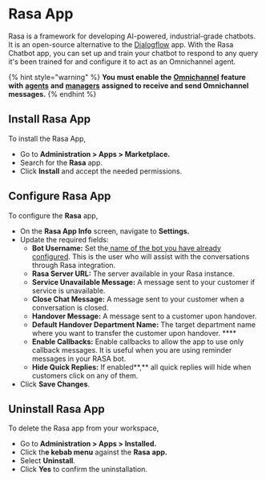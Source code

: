 # Rasa App

Rasa is a framework for developing AI-powered, industrial-grade chatbots. It is an open-source alternative to the [Dialogflow](dialogflow-app/) app. With the Rasa Chatbot app, you can set up and train your chatbot to respond to any query it's been trained for and configure it to act as an Omnichannel agent.&#x20;

{% hint style="warning" %}
**You must enable the** [**Omnichannel**](../../../../use-rocket.chat/omnichannel/) **feature with** [**agents**](../../../../use-rocket.chat/omnichannel/agents.md) **and** [**managers**](../../../../use-rocket.chat/omnichannel/managers.md) **assigned to receive and send Omnichannel messages.**
{% endhint %}

## Install Rasa App

To install the Rasa App,

* Go to **Administration > Apps > Marketplace.**
* Search for the **Rasa** app.
* Click **Install** and accept the needed permissions.

## Configure Rasa App

To configure the **Rasa** app,

* On the **Rasa App Info** screen, navigate to **Settings.**
* Update the required fields:
  * **Bot Username:** Set the[ name of the bot you have already configured](dialogflow-app/dialogflow-app-configuration/bot-user-configuration.md). This is the user who will assist with the conversations through Rasa integration.
  * **Rasa Server URL:** The server available in your Rasa instance.
  * **Service Unavailable Message:** A message sent to your customer if service is unavailable.
  * **Close Chat Message:** A message sent to your customer when a conversation is closed.
  * **Handover Message:** A message sent to a customer upon handover.
  * **Default Handover Department Name:** The target department name where you want to transfer the customer upon handover. ****&#x20;
  * **Enable Callbacks:** Enable callbacks to allow the app to use only callback messages. It is useful when you are using reminder messages in your RASA bot.
  * **Hide Quick Replies:** If enabled**,** all quick replies will hide when customers click on any of them.
* Click **Save Changes**.

## Uninstall Rasa App

To delete the Rasa app from your workspace,

* Go to **Administration > Apps > Installed.**
* Click th**e kebab menu** against the **Rasa** **app.**
* Select **Uninstall**.
* Click **Yes** to confirm the uninstallation.

